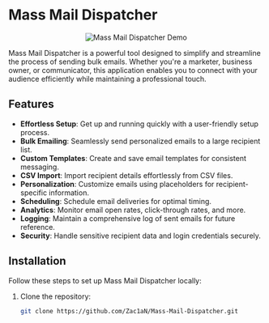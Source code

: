 # Mass Mail Dispatcher

<p align="center">
  <img src="demo.gif" alt="Mass Mail Dispatcher Demo">
</p>

Mass Mail Dispatcher is a powerful tool designed to simplify and streamline the process of sending bulk emails. Whether you're a marketer, business owner, or communicator, this application enables you to connect with your audience efficiently while maintaining a professional touch.

## Features

- **Effortless Setup**: Get up and running quickly with a user-friendly setup process.
- **Bulk Emailing**: Seamlessly send personalized emails to a large recipient list.
- **Custom Templates**: Create and save email templates for consistent messaging.
- **CSV Import**: Import recipient details effortlessly from CSV files.
- **Personalization**: Customize emails using placeholders for recipient-specific information.
- **Scheduling**: Schedule email deliveries for optimal timing.
- **Analytics**: Monitor email open rates, click-through rates, and more.
- **Logging**: Maintain a comprehensive log of sent emails for future reference.
- **Security**: Handle sensitive recipient data and login credentials securely.

## Installation

Follow these steps to set up Mass Mail Dispatcher locally:

1. Clone the repository:

   ```bash
   git clone https://github.com/Zac1aN/Mass-Mail-Dispatcher.git
